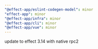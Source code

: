 ```yaml
---
"@effect-app/eslint-codegen-model": minor
"effect-app": minor
"@effect-app/infra": minor
"@effect-app/cli": minor
"@effect-app/vue": minor
---
```


update to effect 3.14 with native rpc2

